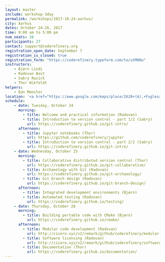 ```yaml
---
layout: master
include: workshop-3day
permalink: /workshops/2017-10-24-aarhus/
city: Aarhus
dates: October 24-26, 2017
time: 9:00 am to 5:00 pm
num_seats: 26
participants: 27
contact: support@coderefinery.org
registration_open_date: September 7
registration_is_closed: true
registration_form: "https://coderefinery.typeform.com/to/utM0Nu"
instructors:
    - Bjørn Lindi
    - Radovan Bast
    - Sabry Razick
    - Thor Wikfeldt
helpers:
    - Dan Mønster
location: '<a href="https://www.google.com/maps/place/2620+(A),+Fuglesangs+All%C3%A9+4,+8210+Aarhus+V,+Denmark/@56.1619677,10.1800497,17z/data=!3m1!4b1!4m5!3m4!1s0x464c3fe7ca9bb8cd:0x4fe59095e454cae3!8m2!3d56.161985!4d10.1822492">Cognition and Behavior Lab, Aarhus University, building 2627, room H3 (Lab2F), Fuglesangs Allé 4, 8210 Aarhus</a>'
schedule:
    - date: Tuesday, October 24
      morning:
        - title: Welcome and practical information (Radovan)
        - title: Introduction to version control - part 1/2 (Sabry)
          url: https://coderefinery.github.io/git-intro/
      afternoon:
        - title: Jupyter notebooks (Thor)
          url: https://github.com/coderefinery/jupyter
        - title: Introduction to version control - part 2/2 (Sabry)
          url: https://coderefinery.github.io/git-intro/
    - date: Wednesday, October 25
      morning:
        - title: Collaborative distributed version control (Thor)
          url: https://coderefinery.github.io/git-collaborative/
        - title: Archaeology with Git (Radovan)
          url: https://coderefinery.github.io/git-archaeology/
        - title: Git branch design (Radovan)
          url: https://coderefinery.github.io/git-branch-design/
      afternoon:
        - title: Integrated development environments (Bjørn)
        - title: Automated testing (Radovan)
          url: https://coderefinery.github.io/testing/
    - date: Thursday, October 26
      morning:
        - title: Building portable code with CMake (Bjørn)
          url: https://coderefinery.github.io/cmake/
      afternoon:
        - title: Modular code development (Radovan)
          url: http://cicero.xyz/v2/remark/github/coderefinery/modular-code-development/master/talk.md/
        - title: Software licensing (Radovan)
          url: http://cicero.xyz/v2/remark/github/coderefinery/software-licensing/master/talk.md/
        - title: Documentation (Thor)
          url: https://coderefinery.github.io/documentation/
---
```

